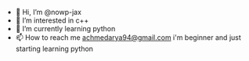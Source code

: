 - 👋 Hi, I’m @nowp-jax
- 👀 I’m interested in c++
- 🌱 I’m currently learning python
- 📫 How to reach me achmedarya94@gmail.com
i'm beginner and just starting learning python

